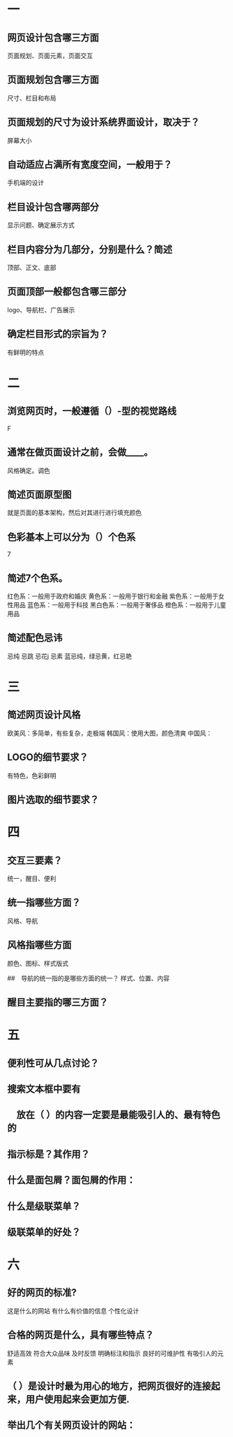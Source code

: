 # 一

## 网页设计包含哪三方面
页面规划、页面元素，页面交互

## 页面规划包含哪三方面
尺寸、栏目和布局

## 页面规划的尺寸为设计系统界面设计，取决于？
屏幕大小

## 自动适应占满所有宽度空间，一般用于？
手机端的设计

## 栏目设计包含哪两部分
显示问题、确定展示方式

## 栏目内容分为几部分，分别是什么？简述
顶部、正文、底部

## 页面顶部一般都包含哪三部分
logo、导航栏、广告展示

## 确定栏目形式的宗旨为？
有鲜明的特点

# 二

## 浏览网页时，一般遵循（）-型的视觉路线
F

## 通常在做页面设计之前，会做____。
风格确定。调色

## 简述页面原型图
就是页面的基本架构，然后对其进行进行填充颜色

## 色彩基本上可以分为（）个色系
7

## 简述7个色系。
红色系：一般用于政府和婚庆
黄色系：一般用于银行和金融
紫色系：一般用于女性用品
蓝色系：一般用于科技
黑白色系：一般用于奢侈品
橙色系：一般用于儿童用品

## 简述配色忌讳
忌纯
忌跳
忌花j
忌素
蓝忌纯，绿忌黄，红忌艳

# 三

## 简述网页设计风格
欧美风：多简单，有些复杂，走极端
韩国风：使用大图，颜色清爽
中国风：

## LOGO的细节要求？
有特色，色彩鲜明

## 图片选取的细节要求？

# 四

## 交互三要素？
统一，醒目、便利

## 统一指哪些方面？
风格、导航

## 风格指哪些方面
颜色、图标、样式版式

##　导航的统一指的是哪些方面的统一？
样式、位置、内容

## 醒目主要指的哪三方面？

# 五

## 便利性可从几点讨论？
## 搜索文本框中要有
## 　放在（ ）的内容一定要是最能吸引人的、最有特色的
## 指示标是？其作用？
## 什么是面包屑？面包屑的作用：
## 什么是级联菜单？
## 级联菜单的好处？
# 六

## 好的网页的标准?
这是什么的网站
有什么有价值的信息
个性化设计

## 合格的网页是什么，具有哪些特点？
舒适高效
符合大众品味
及时反馈
明确标注和指示
良好的可维护性
有吸引人的元素

## （ ）是设计时最为用心的地方，把网页很好的连接起来，用户使用起来会更加方便.

## 举出几个有关网页设计的网站：




